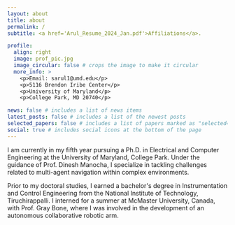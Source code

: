 ```yaml
---
layout: about
title: about
permalink: /
subtitle: <a href='Arul_Resume_2024_Jan.pdf'>Affiliations</a>.

profile:
  align: right
  image: prof_pic.jpg
  image_circular: false # crops the image to make it circular
  more_info: >
    <p>Email: sarul1@umd.edu</p>
    <p>5116 Brendon Iribe Center</p>
    <p>University of Maryland</p>
    <p>College Park, MD 20740</p>

news: false # includes a list of news items
latest_posts: false # includes a list of the newest posts
selected_papers: false # includes a list of papers marked as "selected={true}"
social: true # includes social icons at the bottom of the page
---
```


I am currently in my fifth year pursuing a Ph.D. in Electrical and Computer Engineering at the University of Maryland, College Park. Under the guidance of Prof. Dinesh Manocha, I specialize in tackling challenges related to multi-agent navigation within complex environments.

Prior to my doctoral studies, I earned a bachelor's degree in Instrumentation and Control Engineering from the National Institute of Technology, Tiruchirappalli. I interned for a summer at McMaster University, Canada, with Prof. Gray Bone, where I was involved in the development of an autonomous collaborative robotic arm.
